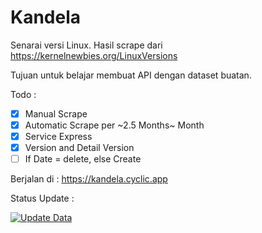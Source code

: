 # Kandela

Senarai versi Linux. Hasil scrape dari <https://kernelnewbies.org/LinuxVersions>

Tujuan untuk belajar membuat API dengan dataset buatan.

Todo :

- [x] Manual Scrape
- [x] Automatic Scrape per ~2.5 Months~ Month
- [x] Service Express
- [x] Version and Detail Version
- [ ] If Date = delete, else Create

Berjalan di : <https://kandela.cyclic.app>

Status Update :

[![Update Data](https://github.com/fadzikri/kandela/actions/workflows/update.yml/badge.svg?branch=main)](https://github.com/fadzikri/kandela/actions/workflows/update.yml)
